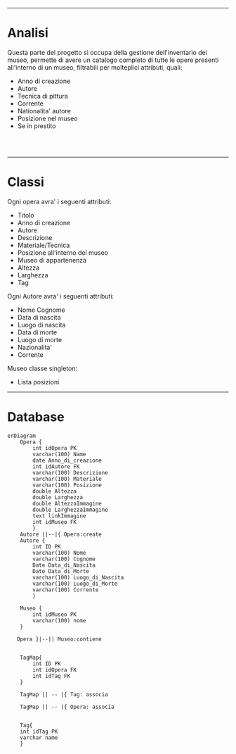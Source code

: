 <hr>

# Analisi

Questa parte del progetto si occupa della gestione dell'inventario dei museo, permette di avere un catalogo completo di tutte le opere presenti all'interno di un museo, filtrabili per molteplici attributi, quali:
- Anno di creazione
- Autore
- Tecnica di pittura
- Corrente
- Nationalita' autore
- Posizione nel museo
- Se in prestito

<br>
<br>
<hr>

# Classi
Ogni opera avra' i seguenti attributi:
- Titolo
- Anno di creazione
- Autore
- Descrizione
- Materiale/Tecnica
- Posizione all'interno del museo
- Museo di appartenenza
- Altezza
- Larghezza
- Tag

Ogni Autore avra' i seguenti attributi:
- Nome Cognome
- Data di nascita
- Luogo di nascita
- Data di morte
- Luogo di morte
- Nazionalita'
- Corrente

Museo classe singleton:
- Lista posizioni

<hr>

# Database
```mermaid
erDiagram
    Opera {
        int idOpera PK
        varchar(100) Name
        date Anno_di_creazione
        int idAutore FK
        varchar(100) Descrizione
        varchar(100) Materiale
        varchar(100) Posizione
        double Altezza
        double Larghezza
        double AltezzaImmagine
        double LarghezzaImmagine
        text linkImmagine
        int idMuseo FK
        }
    Autore ||--|{ Opera:create
    Autore {
        int ID PK
        varchar(100) Nome
        varchar(100) Cognome
        Date Data_di_Nascita
        Date Data_di_Morte
        varchar(100) Luogo_di_Nascita
        varchar(100) Luogo_di_Morte
        varchar(100) Corrente
        }
    
    Museo {
        int idMuseo PK
        varchar(100) nome
    }
   
   Opera }|--|| Museo:contiene

    
    TagMap{
        int ID PK
        int idOpera FK
        int idTag FK
    }

    TagMap || -- |{ Tag: associa

    TagMap || -- |{ Opera: associa


    Tag{
    int idTag PK
    varchar name
    }

    
```





